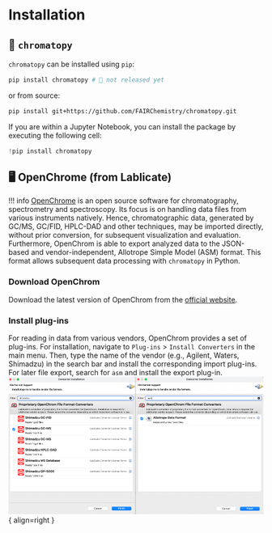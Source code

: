# Installation 

## 🐍 `chromatopy`

`chromatopy` can be installed using `pip`:

```bash
pip install chromatopy # 🚧 not released yet
```

or from source:

```bash
pip install git+https://github.com/FAIRChemistry/chromatopy.git
```

If you are within a Jupyter Notebook, you can install the package by executing the following cell:

```python
!pip install chromatopy
```

## 🖥️ OpenChrome (from Lablicate)

!!! info
    [OpenChrome](https://lablicate.com/platform/openchrom) is an open source software for chromatography, spectrometry and spectroscopy. Its focus is on handling data files from various instruments natively. Hence, chromatographic data, generated by GC/MS, GC/FID, HPLC-DAD and other techniques, may be imported directly, without prior conversion, for subsequent visualization and evaluation.  
    Furthermore, OpenChrom is able to export analyzed data to the JSON-based and vendor-independent, Allotrope Simple Model (ASM) format. This format allows subsequent data processing with `chromatopy` in Python.  

### Download OpenChrom

Download the latest version of OpenChrom from the [official website](https://www.openchrom.net/download).

### Install plug-ins

For reading in data from various vendors, OpenChrom provides a set of plug-ins. For installation, navigate to `Plug-ins` > `Install Converters` in the main menu. Then, type the name of the vendor (e.g., Agilent, Waters, Shimadzu) in the search bar and install the corresponding import plug-ins.   
For later file export, search for `asm` and install the export plug-in.
![Install plug-in](pics/plug-ins.png){ align=right }